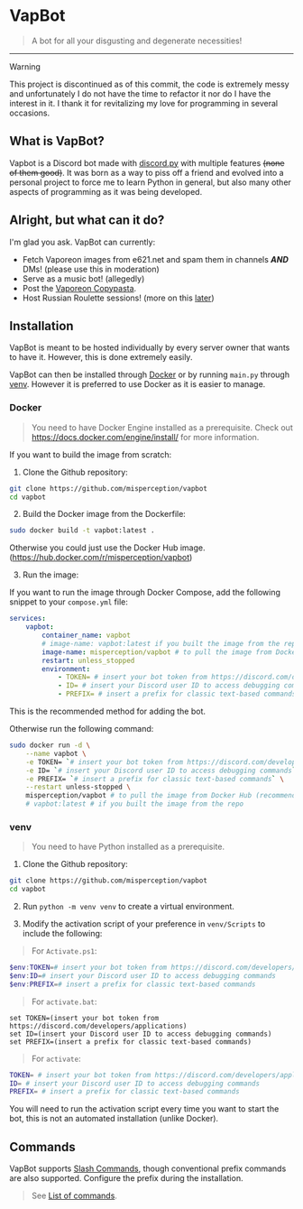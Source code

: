 # VapBot

> A bot for all your disgusting and degenerate necessities!
***

> [!WARNING]
> This project is discontinued as of this commit, the code is extremely messy and unfortunately I do not have the time to refactor it nor do I have the interest in it. I thank it for revitalizing my love for programming in several occasions.

## What is VapBot?

Vapbot is a Discord bot made with [discord.py](https://github.com/Rapptz/discord.py) with multiple features ~~(none of them good)~~. It was born as a way to piss off a friend and evolved into a personal project to force me to learn Python in general, but also many other aspects of programming as it was being developed.

## Alright, but what can it do?

I'm glad you ask. VapBot can currently:

- Fetch Vaporeon images from e621.net and spam them in channels ***AND*** DMs! (please use this in moderation)
- Serve as a music bot! (allegedly)
- Post the [Vaporeon Copypasta](https://www.reddit.com/r/copypasta/comments/eidplc/vaporeon_copypasta/).
- Host Russian Roulette sessions! (more on this [later](#commands))

## Installation

VapBot is meant to be hosted individually by every server owner that wants to have it. However, this is done extremely easily.

VapBot can then be installed through [Docker](#docker) or by running `main.py` through [venv](#venv). However it is preferred to use Docker as it is easier to manage.

### Docker

> You need to have Docker Engine installed as a prerequisite. Check out <https://docs.docker.com/engine/install/> for more information.

If you want to build the image from scratch:

1. Clone the Github repository:

```bash
git clone https://github.com/misperception/vapbot
cd vapbot
```

2. Build the Docker image from the Dockerfile:

```bash
sudo docker build -t vapbot:latest .
```

Otherwise you could just use the Docker Hub image. (<https://hub.docker.com/r/misperception/vapbot>)

3. Run the image:

If you want to run the image through Docker Compose, add the following snippet to your `compose.yml` file:

```yaml
services:
    vapbot:
        container_name: vapbot
        # image-name: vapbot:latest if you built the image from the repo
        image-name: misperception/vapbot # to pull the image from Docker Hub (recommended)
        restart: unless_stopped
        environment:
            - TOKEN= # insert your bot token from https://discord.com/developers/applications
            - ID= # insert your Discord user ID to access debugging commands
            - PREFIX= # insert a prefix for classic text-based commands
```

This is the recommended method for adding the bot.

Otherwise run the following command:

```bash
sudo docker run -d \
    --name vapbot \
    -e TOKEN= `# insert your bot token from https://discord.com/developers/applications` \
    -e ID= `# insert your Discord user ID to access debugging commands` \
    -e PREFIX= `# insert a prefix for classic text-based commands` \
    --restart unless-stopped \
    misperception/vapbot # to pull the image from Docker Hub (recommended)
    # vapbot:latest # if you built the image from the repo
```

### venv

> You need to have Python installed as a prerequisite.

1. Clone the Github repository:

```bash
git clone https://github.com/misperception/vapbot
cd vapbot
```

2. Run `python -m venv venv` to create a virtual environment.

3. Modify the activation script of your preference in `venv/Scripts` to include the following:

> For `Activate.ps1`:

```ps1
$env:TOKEN=# insert your bot token from https://discord.com/developers/applications
$env:ID=# insert your Discord user ID to access debugging commands
$env:PREFIX=# insert a prefix for classic text-based commands
```

> For `activate.bat`:

```
set TOKEN=(insert your bot token from https://discord.com/developers/applications)
set ID=(insert your Discord user ID to access debugging commands)
set PREFIX=(insert a prefix for classic text-based commands)
```

> For `activate`:

```bash
TOKEN= # insert your bot token from https://discord.com/developers/applications
ID= # insert your Discord user ID to access debugging commands
PREFIX= # insert a prefix for classic text-based commands
```

You will need to run the activation script every time you want to start the bot, this is not an automated installation (unlike Docker).

## Commands

VapBot supports [Slash Commands](https://discord.com/blog/welcome-to-the-new-era-of-discord-apps), though conventional prefix commands are also supported. Configure the prefix during the installation.

> See [List of commands](commands.md).
